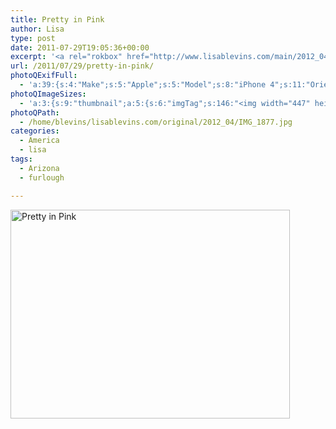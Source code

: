 ```yaml
---
title: Pretty in Pink
author: Lisa
type: post
date: 2011-07-29T19:05:36+00:00
excerpt: '<a rel="rokbox" href="http://www.lisablevins.com/main/2012_04/IMG_1877.jpg" title="Pretty in Pink"><img width="447" height="334" alt="Pretty in Pink" src="http://www.lisablevins.com/thumbnail/2012_04/IMG_1877.jpg" class="photoQexcerpt photoQLinkImg" /></a>'
url: /2011/07/29/pretty-in-pink/
photoQExifFull:
  - 'a:39:{s:4:"Make";s:5:"Apple";s:5:"Model";s:8:"iPhone 4";s:11:"Orientation";s:17:"1: Normal (0 deg)";s:11:"xResolution";s:26:"72 dots per ResolutionUnit";s:11:"yResolution";s:26:"72 dots per ResolutionUnit";s:14:"ResolutionUnit";s:4:"Inch";s:8:"Software";s:5:"4.3.3";s:8:"DateTime";s:19:"2011:07:29 20:05:36";s:12:"ExposureTime";s:8:"1/15 sec";s:7:"FNumber";s:5:"f/2.8";s:15:"ExposureProgram";s:7:"Program";s:15:"ISOSpeedRatings";s:3:"160";s:11:"ExifVersion";s:12:"version 2.21";s:16:"DateTimeOriginal";s:19:"2011:07:29 20:05:36";s:17:"DateTimedigitized";s:19:"2011:07:29 20:05:36";s:17:"ShutterSpeedValue";s:8:"1/15 sec";s:13:"ApertureValue";s:5:"f/2.8";s:12:"MeteringMode";s:13:"Multi-Segment";s:5:"Flash";s:8:"No Flash";s:11:"FocalLength";s:7:"3.85 mm";s:15:"FlashPixVersion";s:9:"version 1";s:10:"ColorSpace";s:4:"sRGB";s:14:"ExifImageWidth";s:11:"2592 pixels";s:15:"ExifImageHeight";s:11:"1936 pixels";s:13:"SensingMethod";s:35:"Unknown: One Chip Color Area Sensor";s:12:"ExposureMode";s:1:"0";s:12:"WhiteBalance";s:1:"0";s:16:"SceneCaptureMode";s:1:"0";s:20:"FocalLength35mmEquiv";s:0:"";s:7:"NumTags";s:1:"9";s:18:"Latitude Reference";s:1:"N";s:8:"Latitude";s:6:"33.395";s:19:"Longitude Reference";s:1:"W";s:9:"Longitude";s:15:"110.78416666667";s:18:"Altitude Reference";s:15:"Above Sea Level";s:8:"Altitude";s:16:"1086.0793650794m";s:4:"Time";s:8:"3629:5:3";s:17:"ImageDirectionRef";s:1:"T";s:14:"ImageDirection";s:15:"78.038636363636";}'
photoQImageSizes:
  - 'a:3:{s:9:"thumbnail";a:5:{s:6:"imgTag";s:146:"<img width="447" height="334" alt="Pretty in Pink" src="http://www.lisablevins.com/thumbnail/2012_04/IMG_1877.jpg" class="PhotoQImg" />";s:6:"imgUrl";s:68:"http://www.lisablevins.com/thumbnail/2012_04/IMG_1877.jpg";s:7:"imgPath";s:71:"/home/blevins/lisablevins.com/thumbnail/2012_04/IMG_1877.jpg";s:8:"imgWidth";s:3:"447";s:9:"imgHeight";s:3:"334";}s:4:"main";a:5:{s:6:"imgTag";s:141:"<img width="700" height="523" alt="Pretty in Pink" src="http://www.lisablevins.com/main/2012_04/IMG_1877.jpg" class="PhotoQImg" />";s:6:"imgUrl";s:63:"http://www.lisablevins.com/main/2012_04/IMG_1877.jpg";s:7:"imgPath";s:66:"/home/blevins/lisablevins.com/main/2012_04/IMG_1877.jpg";s:8:"imgWidth";s:3:"700";s:9:"imgHeight";s:3:"523";}s:8:"original";a:5:{s:6:"imgTag";s:147:"<img width="2592" height="1936" alt="Pretty in Pink" src="http://www.lisablevins.com/original/2012_04/IMG_1877.jpg" class="PhotoQImg" />";s:6:"imgUrl";s:67:"http://www.lisablevins.com/original/2012_04/IMG_1877.jpg";s:7:"imgPath";s:70:"/home/blevins/lisablevins.com/original/2012_04/IMG_1877.jpg";s:8:"imgWidth";s:4:"2592";s:9:"imgHeight";s:4:"1936";}}'
photoQPath:
  - /home/blevins/lisablevins.com/original/2012_04/IMG_1877.jpg
categories:
  - America
  - lisa
tags:
  - Arizona
  - furlough

---
```

<a rel="lightbox" href="http://www.lisablevins.com/main/2012_04/IMG_1877.jpg" title="Pretty in Pink"><img width="447" height="334" alt="Pretty in Pink" src="http://www.lisablevins.com/thumbnail/2012_04/IMG_1877.jpg" class="photoQcontent photoQLinkImg" /></a>

<div class="photoQDescr">
</div>